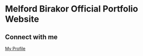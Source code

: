 # Melford Birakor Official Portfolio Website
## Connect with me
[My Profile](https://melford-d.github.io/melfordbirakor-portfolio/)
